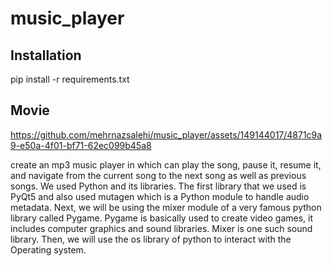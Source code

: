 # music_player
## Installation
pip install -r requirements.txt
## Movie

https://github.com/mehrnazsalehi/music_player/assets/149144017/4871c9a9-e50a-4f01-bf71-62ec099b45a8

create an mp3 music player in which can play the song, pause it, resume it, and navigate from the current song to the next song as well as previous songs.
We used Python and its libraries. The first library that we used is PyQt5 and also used mutagen which is a Python module to handle audio metadata.
Next, we will be using the mixer module of a very famous python library called Pygame.
Pygame is basically used to create video games, it includes computer graphics and sound libraries. Mixer is one such sound library. Then, we will use the os library of python to interact with the Operating system.
